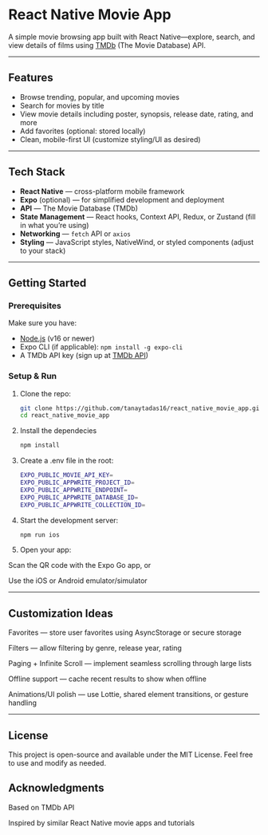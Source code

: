 # React Native Movie App

A simple movie browsing app built with React Native—explore, search, and view details of films using [TMDb](https://www.themoviedb.org/) (The Movie Database) API.

---

##  Features

- Browse trending, popular, and upcoming movies
- Search for movies by title
- View movie details including poster, synopsis, release date, rating, and more
- Add favorites (optional: stored locally)
- Clean, mobile-first UI (customize styling/UI as desired)

---

##  Tech Stack

- **React Native** — cross-platform mobile framework
- **Expo** (optional) — for simplified development and deployment
- **API** — The Movie Database (TMDb)
- **State Management** — React hooks, Context API, Redux, or Zustand (fill in what you’re using)
- **Networking** — `fetch` API or `axios`
- **Styling** — JavaScript styles, NativeWind, or styled components (adjust to your stack)

---

##  Getting Started

### Prerequisites

Make sure you have:

- [Node.js](https://nodejs.org/) (v16 or newer)
- Expo CLI (if applicable): `npm install -g expo-cli`
- A TMDb API key (sign up at [TMDb API](https://www.themoviedb.org/settings/api))

### Setup & Run

1. Clone the repo:
   ```bash
   git clone https://github.com/tanaytadas16/react_native_movie_app.git
   cd react_native_movie_app
   ```
2. Install the dependecies
   ```bash
   npm install
   ```
3. Create a .env file in the root:
   ```bash
   EXPO_PUBLIC_MOVIE_API_KEY=
   EXPO_PUBLIC_APPWRITE_PROJECT_ID=
   EXPO_PUBLIC_APPWRITE_ENDPOINT=
   EXPO_PUBLIC_APPWRITE_DATABASE_ID=
   EXPO_PUBLIC_APPWRITE_COLLECTION_ID=
   ```
4. Start the development server:
   ```bash
   npm run ios
   ```
5. Open your app:

Scan the QR code with the Expo Go app, or

Use the iOS or Android emulator/simulator

---

## Customization Ideas
Favorites — store user favorites using AsyncStorage or secure storage

Filters — allow filtering by genre, release year, rating

Paging + Infinite Scroll — implement seamless scrolling through large lists

Offline support — cache recent results to show when offline

Animations/UI polish — use Lottie, shared element transitions, or gesture handling

---

## License
This project is open-source and available under the MIT License. Feel free to use and modify as needed.

## Acknowledgments
Based on TMDb API

Inspired by similar React Native movie apps and tutorials

